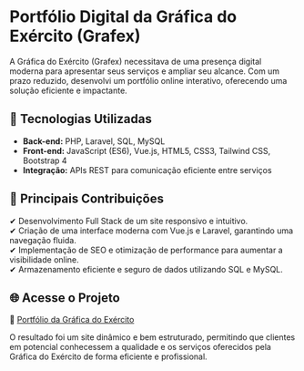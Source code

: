 # Portfólio Digital da Gráfica do Exército (Grafex)

A Gráfica do Exército (Grafex) necessitava de uma presença digital moderna para apresentar seus serviços e ampliar seu alcance. Com um prazo reduzido, desenvolvi um portfólio online interativo, oferecendo uma solução eficiente e impactante.

## 🚀 Tecnologias Utilizadas

- **Back-end:** PHP, Laravel, SQL, MySQL
- **Front-end:** JavaScript (ES6), Vue.js, HTML5, CSS3, Tailwind CSS, Bootstrap 4
- **Integração:** APIs REST para comunicação eficiente entre serviços

## 🔹 Principais Contribuições

✔ Desenvolvimento Full Stack de um site responsivo e intuitivo.<br>
✔ Criação de uma interface moderna com Vue.js e Laravel, garantindo uma navegação fluida.<br>
✔ Implementação de SEO e otimização de performance para aumentar a visibilidade online.<br>
✔ Armazenamento eficiente e seguro de dados utilizando SQL e MySQL.<br>

## 🌐 Acesse o Projeto

🔗 [Portfólio da Gráfica do Exército](https://www.grafex.eb.mil.br/portifolio/)

O resultado foi um site dinâmico e bem estruturado, permitindo que clientes em potencial conhecessem a qualidade e os serviços oferecidos pela Gráfica do Exército de forma eficiente e profissional.
